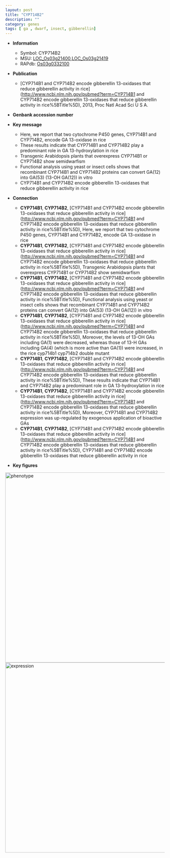 ```yaml
---
layout: post
title: "CYP714B2"
description: ""
category: genes
tags: [ ga , dwarf, insect, gibberellin]
---
```


* **Information**  
    + Symbol: CYP714B2  
    + MSU: [LOC_Os03g21400](http://rice.plantbiology.msu.edu/cgi-bin/ORF_infopage.cgi?orf=LOC_Os03g21400),[LOC_Os03g21419](http://rice.plantbiology.msu.edu/cgi-bin/ORF_infopage.cgi?orf=LOC_Os03g21419)  
    + RAPdb: [Os03g0332100](http://rapdb.dna.affrc.go.jp/viewer/gbrowse_details/irgsp1?name=Os03g0332100)  

* **Publication**  
    + [CYP714B1 and CYP714B2 encode gibberellin 13-oxidases that reduce gibberellin activity in rice](http://www.ncbi.nlm.nih.gov/pubmed?term=CYP714B1 and CYP714B2 encode gibberellin 13-oxidases that reduce gibberellin activity in rice%5BTitle%5D), 2013, Proc Natl Acad Sci U S A.

* **Genbank accession number**  

* **Key message**  
    + Here, we report that two cytochrome P450 genes, CYP714B1 and CYP714B2, encode GA 13-oxidase in rice
    + These results indicate that CYP714B1 and CYP714B2 play a predominant role in GA 13-hydroxylation in rice
    + Transgenic Arabidopsis plants that overexpress CYP714B1 or CYP714B2 show semidwarfism
    + Functional analysis using yeast or insect cells shows that recombinant CYP714B1 and CYP714B2 proteins can convert GA(12) into GA(53) (13-OH GA(12)) in vitro
    + CYP714B1 and CYP714B2 encode gibberellin 13-oxidases that reduce gibberellin activity in rice

* **Connection**  
    + __CYP714B1__, __CYP714B2__, [CYP714B1 and CYP714B2 encode gibberellin 13-oxidases that reduce gibberellin activity in rice](http://www.ncbi.nlm.nih.gov/pubmed?term=CYP714B1 and CYP714B2 encode gibberellin 13-oxidases that reduce gibberellin activity in rice%5BTitle%5D), Here, we report that two cytochrome P450 genes, CYP714B1 and CYP714B2, encode GA 13-oxidase in rice
    + __CYP714B1__, __CYP714B2__, [CYP714B1 and CYP714B2 encode gibberellin 13-oxidases that reduce gibberellin activity in rice](http://www.ncbi.nlm.nih.gov/pubmed?term=CYP714B1 and CYP714B2 encode gibberellin 13-oxidases that reduce gibberellin activity in rice%5BTitle%5D), Transgenic Arabidopsis plants that overexpress CYP714B1 or CYP714B2 show semidwarfism
    + __CYP714B1__, __CYP714B2__, [CYP714B1 and CYP714B2 encode gibberellin 13-oxidases that reduce gibberellin activity in rice](http://www.ncbi.nlm.nih.gov/pubmed?term=CYP714B1 and CYP714B2 encode gibberellin 13-oxidases that reduce gibberellin activity in rice%5BTitle%5D), Functional analysis using yeast or insect cells shows that recombinant CYP714B1 and CYP714B2 proteins can convert GA(12) into GA(53) (13-OH GA(12)) in vitro
    + __CYP714B1__, __CYP714B2__, [CYP714B1 and CYP714B2 encode gibberellin 13-oxidases that reduce gibberellin activity in rice](http://www.ncbi.nlm.nih.gov/pubmed?term=CYP714B1 and CYP714B2 encode gibberellin 13-oxidases that reduce gibberellin activity in rice%5BTitle%5D), Moreover, the levels of 13-OH GAs including GA(1) were decreased, whereas those of 13-H GAs including GA(4) (which is more active than GA(1)) were increased, in the rice cyp714b1 cyp714b2 double mutant
    + __CYP714B1__, __CYP714B2__, [CYP714B1 and CYP714B2 encode gibberellin 13-oxidases that reduce gibberellin activity in rice](http://www.ncbi.nlm.nih.gov/pubmed?term=CYP714B1 and CYP714B2 encode gibberellin 13-oxidases that reduce gibberellin activity in rice%5BTitle%5D), These results indicate that CYP714B1 and CYP714B2 play a predominant role in GA 13-hydroxylation in rice
    + __CYP714B1__, __CYP714B2__, [CYP714B1 and CYP714B2 encode gibberellin 13-oxidases that reduce gibberellin activity in rice](http://www.ncbi.nlm.nih.gov/pubmed?term=CYP714B1 and CYP714B2 encode gibberellin 13-oxidases that reduce gibberellin activity in rice%5BTitle%5D), Moreover, CYP714B1 and CYP714B2 expression was up-regulated by exogenous application of bioactive GAs
    + __CYP714B1__, __CYP714B2__, [CYP714B1 and CYP714B2 encode gibberellin 13-oxidases that reduce gibberellin activity in rice](http://www.ncbi.nlm.nih.gov/pubmed?term=CYP714B1 and CYP714B2 encode gibberellin 13-oxidases that reduce gibberellin activity in rice%5BTitle%5D), CYP714B1 and CYP714B2 encode gibberellin 13-oxidases that reduce gibberellin activity in rice

* **Key figures**  
<img src="http://funRiceGenes.github.io/images/CYP714B2.pheno.png" alt="phenotype"  style="width: 600px;"/>

<img src="http://funRiceGenes.github.io/images/CYP714B2.exp.png" alt="expression"  style="width: 600px;"/>


